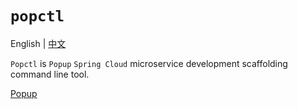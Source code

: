 # `popctl`
English | [中文](./README_CN.md)

`Popctl` is `Popup` `Spring Cloud` microservice development scaffolding command line tool.

[Popup](https://github.com/photowey/popup)